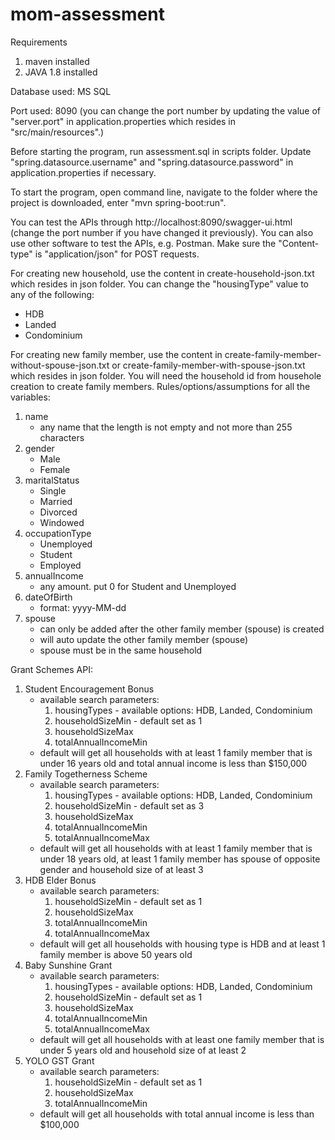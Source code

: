 # mom-assessment

Requirements
1. maven installed
2. JAVA 1.8 installed

Database used: MS SQL

Port used: 8090 (you can change the port number by updating the value of "server.port" in application.properties which resides in "src/main/resources".)

Before starting the program, run assessment.sql in scripts folder. Update "spring.datasource.username" and "spring.datasource.password" in application.properties if necessary.

To start the program, open command line, navigate to the folder where the project is downloaded, enter "mvn spring-boot:run".

You can test the APIs through http://localhost:8090/swagger-ui.html (change the port number if you have changed it previously). You can also use other software to test the APIs, e.g. Postman. Make sure the "Content-type" is "application/json" for POST requests.

For creating new household, use the content in create-household-json.txt which resides in json folder. You can change the "housingType" value to any of the following:
- HDB
- Landed
- Condominium

For creating new family member, use the content in create-family-member-without-spouse-json.txt or create-family-member-with-spouse-json.txt which resides in json folder.
You will need the household id from househole creation to create family members.
Rules/options/assumptions for all the variables:
1. name
   - any name that the length is not empty and not more than 255 characters
2. gender
   - Male
   - Female
3. maritalStatus
   - Single
   - Married
   - Divorced
   - Windowed
4. occupationType
   - Unemployed
   - Student
   - Employed
5. annualIncome
   - any amount. put 0 for Student and Unemployed
6. dateOfBirth
   - format: yyyy-MM-dd
7. spouse
   - can only be added after the other family member (spouse) is created
   - will auto update the other family member (spouse)
   - spouse must be in the same household

Grant Schemes API:
1. Student Encouragement Bonus
   - available search parameters:
     1. housingTypes - available options: HDB, Landed, Condominium
     2. householdSizeMin - default set as 1
     3. householdSizeMax
     4. totalAnnualIncomeMin
   - default will get all households with at least 1 family member that is under 16 years old and total annual income is less than $150,000
2. Family Togetherness Scheme
   - available search parameters:
     1. housingTypes - available options: HDB, Landed, Condominium
     2. householdSizeMin - default set as 3
     3. householdSizeMax
     4. totalAnnualIncomeMin
     5. totalAnnualIncomeMax
   - default will get all households with at least 1 family member that is under 18 years old, at least 1 family member has spouse of opposite gender and household size of at least 3
3. HDB Elder Bonus
   - available search parameters:
     1. householdSizeMin - default set as 1
     2. householdSizeMax
     3. totalAnnualIncomeMin
     4. totalAnnualIncomeMax
   - default will get all households with housing type is HDB and at least 1 family member is above 50 years old
4. Baby Sunshine Grant
   - available search parameters:
     1. housingTypes - available options: HDB, Landed, Condominium
     2. householdSizeMin - default set as 1
     3. householdSizeMax
     4. totalAnnualIncomeMin
     5. totalAnnualIncomeMax
   - default will get all households with at least one family member that is under 5 years old and household size of at least 2
5. YOLO GST Grant
   - available search parameters:
     1. householdSizeMin - default set as 1
     2. householdSizeMax
     3. totalAnnualIncomeMin
   - default will get all households with total annual income is less than $100,000
